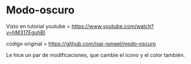 # Modo-oscuro

Visto en tutorial youtube = https://www.youtube.com/watch?v=hM317EguhBI

código original = https://github.com/isai-ismael/modo-oscuro

Le hice un par de modificaciones, que cambie el icono y el color también.
